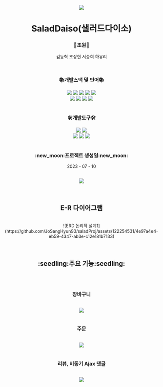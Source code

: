 <div align='center'>
  <img src="https://capsule-render.vercel.app/api?type=waving&color=0:EEFF00,100:ADFF2F&height=200&section=header&text=샐러드다이소&fontSize=90" />
</div>

<div align='center'>
  
  <h1>SaladDaiso(샐러드다이소)</h1>
  
  <h3>🌟조원🌟</h3>
  <p>
    김동혁 조상현 서승희 하유리
  </p><br>

</div>
<div align='center'>
  
   <h3>📚개발스택 및 언어📚</h3>
   <div>
      <div align="center">
      	<img src="https://img.shields.io/badge/Java-007396?style=flat&logo=Conda-Forge&logoColor=white" />
      	<img src="https://img.shields.io/badge/HTML5-E34F26?style=flat&logo=HTML5&logoColor=white" />
      	<img src="https://img.shields.io/badge/CSS3-1572B6?style=flat&logo=CSS3&logoColor=white" />
      	<img src="https://img.shields.io/badge/JavaScript-F7DF1E?style=flat&logo=JavaScript&logoColor=white" />
      	<img src="https://img.shields.io/badge/jQuery-0769AD?style=flat&logo=jQuery&logoColor=white" />
      	<br>
      	<img src="https://img.shields.io/badge/Spring-6DB33F?style=flat&logo=Spring&logoColor=white" />
      	<img src="https://img.shields.io/badge/Bootstrap-7952B3?style=flat&logo=Bootstrap&logoColor=white" />
      	<img src="https://img.shields.io/badge/Mybatis-000000?style=flat&logo=Fluentd&logoColor=white" />
      	<img src="https://img.shields.io/badge/Oracle-F80000?style=flat&logo=Oracle&logoColor=white" />
     </div>
   </div>
    <br>
   <h3>🛠개발도구🛠</h3>
   <img src="https://img.shields.io/badge/IntelliJ-DC143C?style=flat&logo=intellijidea&logoColor=white" />
   <img src="https://img.shields.io/badge/Eclipse%20IDE-2C2255?style=flat&logo=EclipseIDE&logoColor=white" />
   <br>
   <img src="https://img.shields.io/badge/Tomcat-F8DC75?style=flat&logo=ApacheTomcat&logoColor=white" />
   <img src="https://img.shields.io/badge/GitHub-181717?style=flat&logo=GitHub&logoColor=white" />
   <img src="https://img.shields.io/badge/Notion-333317?style=flat&logo=Notion&logoColor=white" />
</div>
<br>
<div align='center'>
  <h3>:new_moon:프로젝트 생성일:new_moon:</h3>
  <p>2023 - 07 - 10</p>
</div>
<br>
<div align='center'>
  <img src="https://github-readme-stats.vercel.app/api/top-langs/?username=startDev01&layout=compact">
</div>
<br><br>
<div align='center'>
  <h2>E-R 다이어그램</h2><br>
  ![ERD 논리적 설계1](https://github.com/JoSangHyun93/saladProj/assets/122254531/4e97a4e4-eb59-4347-ab3e-c12e181b7133)

</div>
<br><br>
<div align='center'>
  <h2>:seedling:주요 기능:seedling:</h2>
  <br><br>
  <h3>장바구니</h3>
  <br>
  <img src="https://github.com/startDev01/Salad/assets/97159362/c2f27482-c738-4ba2-8cb3-29364e74c0a1">
  <br><br>
  <h3>주문</h3>
  <br>
  <img src="https://github.com/startDev01/Salad/assets/97159362/6a70a94b-f8df-4129-a41c-25f44ac82ac7">
  <br><br>
  <h3>리뷰, 비동기 Ajax 댓글</h3>
  <br>
  <img src="https://github.com/startDev01/Salad/assets/97159362/cee53271-ea99-4603-a73e-d0f513f7b866">
  <br>
</div>


